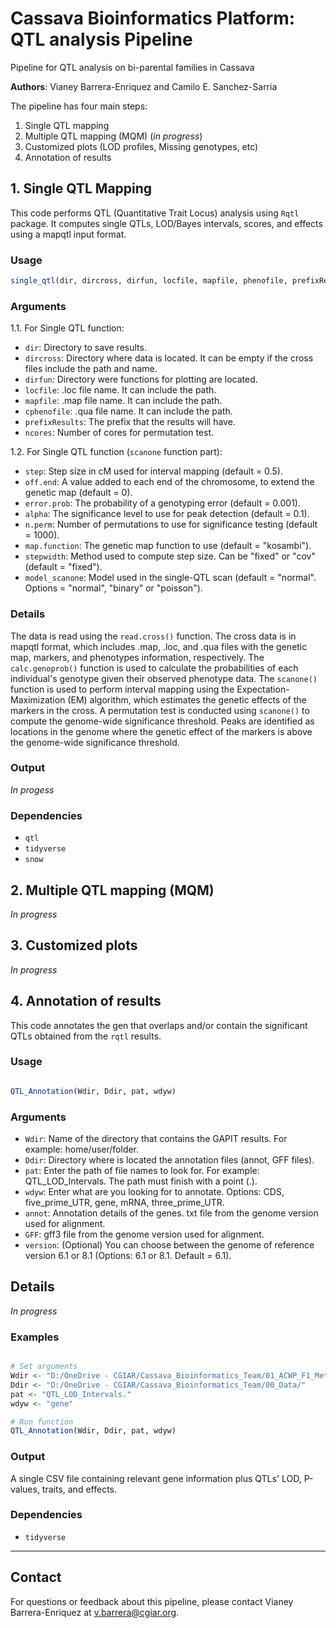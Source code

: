 # Cassava Bioinformatics Platform: QTL analysis Pipeline

Pipeline for QTL analysis on bi-parental families in Cassava

**Authors**: Vianey Barrera-Enriquez and Camilo E. Sanchez-Sarria

The pipeline has four main steps:

1. Single QTL mapping
2. Multiple QTL mapping (MQM) (*in progress*)
3. Customized plots (LOD profiles, Missing genotypes, etc)
4. Annotation of results

## 1. Single QTL Mapping

This code performs QTL (Quantitative Trait Locus) analysis using `Rqtl` package. It computes single QTLs, LOD/Bayes intervals, scores, and effects using a mapqtl input format.

### Usage

```R
single_qtl(dir, dircross, dirfun, locfile, mapfile, phenofile, prefixResults, ncores, step = 0.5, off.end = 0, error.prob = 0.001, alpha = 0.1, n.perm = 1000, map.function = "kosambi", stepwidth = "fixed", model_scanone = "normal")
```

### Arguments

1.1. For Single QTL function:
- `dir`: Directory to save results.
- `dircross`: Directory where data is located. It can be empty if the cross files include the path and name.
- `dirfun`: Directory were functions for plotting are located.
- `locfile`: .loc file name. It can include the path.
- `mapfile`: .map file name. It can include the path.
- `cphenofile`: .qua file name. It can include the path.
- `prefixResults`: The prefix that the results will have.
- `ncores`: Number of cores for permutation test.

1.2. For Single QTL function (`scanone` function part):
- `step`: Step size in cM used for interval mapping (default = 0.5).
- `off.end`: A value added to each end of the chromosome, to extend the genetic map (default = 0).
- `error.prob`: The probability of a genotyping error (default = 0.001).
- `alpha`: The significance level to use for peak detection (default = 0.1).
- `n.perm`: Number of permutations to use for significance testing (default = 1000).
- `map.function`: The genetic map function to use (default = "kosambi").
- `stepwidth`: Method used to compute step size. Can be "fixed" or "cov" (default = "fixed").
- `model_scanone`: Model used in the single-QTL scan (default = "normal". Options = "normal", "binary" or "poisson").

### Details

The data is read using the `read.cross()` function. The cross data is in mapqtl format, which includes .map, .loc, and .qua files with the genetic map, markers, and phenotypes information, respectively.
The `calc.genoprob()` function is used to calculate the probabilities of each individual's genotype given their observed phenotype data.
The `scanone()` function is used to perform interval mapping using the Expectation-Maximization (EM) algorithm, which estimates the genetic effects of the markers in the cross.
A permutation test is conducted using `scanone()` to compute the genome-wide significance threshold.
Peaks are identified as locations in the genome where the genetic effect of the markers is above the genome-wide significance threshold.

### Output

*In progess*

### Dependencies

- `qtl`
- `tidyverse`
- `snow`

## 2. Multiple QTL mapping (MQM)

*In progress*

## 3. Customized plots

*In progress*

## 4. Annotation of results

This code annotates the gen that overlaps and/or contain the significant QTLs obtained from the `rqtl` results.

### Usage

```R

QTL_Annotation(Wdir, Ddir, pat, wdyw)

```

### Arguments

- `Wdir`: Name of the directory that contains the GAPIT results. For example: home/user/folder.
- `Ddir`: Directory where is located the annotation files (annot, GFF files).
- `pat`: Enter the path of file names to look for. For example: QTL_LOD_Intervals. The path must finish with a point (.).
- `wdyw`: Enter what are you looking for to annotate. Options: CDS, five_prime_UTR, gene, mRNA, three_prime_UTR.
- `annot`: Annotation details of the genes. txt file from the genome version used for alignment.
- `GFF`: gff3 file from the genome version used for alignment.
- `version`: (Optional) You can choose between the genome of reference version 6.1 or 8.1 (Options: 6.1 or 8.1. Default = 6.1).

## Details

*In progress*

### Examples

```R

# Set arguments
Wdir <- "D:/OneDrive - CGIAR/Cassava_Bioinformatics_Team/01_ACWP_F1_Metabolomics/02_QTL_Analysis/CM8996/"
Ddir <- "D:/OneDrive - CGIAR/Cassava_Bioinformatics_Team/00_Data/"
pat <- "QTL_LOD_Intervals."
wdyw <- "gene"

# Run function
QTL_Annotation(Wdir, Ddir, pat, wdyw)

```

### Output

A single CSV file containing relevant gene information plus QTLs' LOD, P-values, traits, and effects.

### Dependencies

- `tidyverse`

---

## Contact

For questions or feedback about this pipeline, please contact Vianey Barrera-Enriquez at v.barrera@cgiar.org.